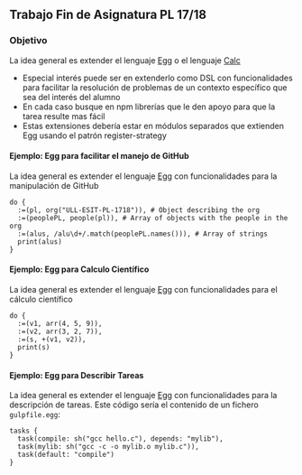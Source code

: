 <!-- toc -->
## Trabajo Fin de Asignatura PL 17/18

### Objetivo

La idea general es extender el lenguaje [Egg](https://github.com/ULL-ESIT-PL-1617/egg)
o el lenguaje [Calc](https://crguezl.github.io/ull-esit-1617/_book/practicas/practica-calc-egg.html)

* Especial interés puede ser en extenderlo  como DSL con funcionalidades para 
facilitar la resolución de problemas de un contexto específico que sea del interés del alumno
* En cada caso busque en npm librerías que le den apoyo para que la tarea resulte mas fácil
* Estas extensiones debería estar en módulos separados que extienden Egg usando el patrón register-strategy


#### Ejemplo: Egg para facilitar el manejo de GitHub

La idea general es extender el lenguaje [Egg](https://github.com/ULL-ESIT-PL-1718/egg) con funcionalidades para la 
manipulación de GitHub

```
do {
  :=(pl, org("ULL-ESIT-PL-1718")), # Object describing the org
  :=(peoplePL, people(pl)), # Array of objects with the people in the org
  :=(alus, /alu\d+/.match(peoplePL.names())), # Array of strings 
  print(alus)
}
```

#### Ejemplo: Egg para Calculo Científico

La idea general es extender el lenguaje [Egg](https://github.com/ULL-ESIT-PL-1718/egg) con funcionalidades para el cálculo científico

```
do {
  :=(v1, arr(4, 5, 9)),
  :=(v2, arr(3, 2, 7)), 
  :=(s, +(v1, v2)),
  print(s)
}
```

#### Ejemplo: Egg para Describir Tareas

La idea general es extender el lenguaje [Egg](https://github.com/ULL-ESIT-PL-1718/egg) con funcionalidades para la descripción de tareas. Este código sería el contenido de un fichero `gulpfile.egg`:

```
tasks {
  task(compile: sh("gcc hello.c"), depends: "mylib"),
  task(mylib: sh("gcc -c -o mylib.o mylib.c")),
  task(default: "compile")
}
```



